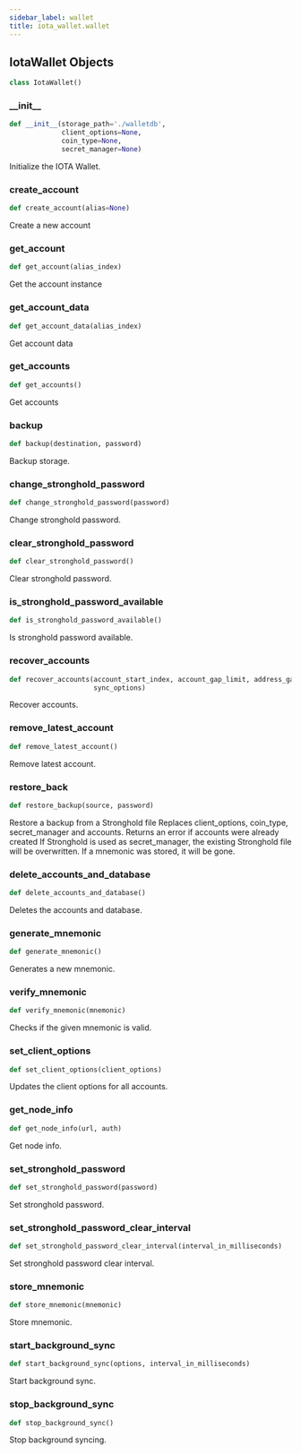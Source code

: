 ```yaml
---
sidebar_label: wallet
title: iota_wallet.wallet
---
```


## IotaWallet Objects

```python
class IotaWallet()
```

### \_\_init\_\_

```python
def __init__(storage_path='./walletdb',
             client_options=None,
             coin_type=None,
             secret_manager=None)
```

Initialize the IOTA Wallet.

### create\_account

```python
def create_account(alias=None)
```

Create a new account

### get\_account

```python
def get_account(alias_index)
```

Get the account instance

### get\_account\_data

```python
def get_account_data(alias_index)
```

Get account data

### get\_accounts

```python
def get_accounts()
```

Get accounts

### backup

```python
def backup(destination, password)
```

Backup storage.

### change\_stronghold\_password

```python
def change_stronghold_password(password)
```

Change stronghold password.

### clear\_stronghold\_password

```python
def clear_stronghold_password()
```

Clear stronghold password.

### is\_stronghold\_password\_available

```python
def is_stronghold_password_available()
```

Is stronghold password available.

### recover\_accounts

```python
def recover_accounts(account_start_index, account_gap_limit, address_gap_limit,
                     sync_options)
```

Recover accounts.

### remove\_latest\_account

```python
def remove_latest_account()
```

Remove latest account.

### restore\_back

```python
def restore_backup(source, password)
```

Restore a backup from a Stronghold file
Replaces client_options, coin_type, secret_manager and accounts. Returns an error if accounts were already created
If Stronghold is used as secret_manager, the existing Stronghold file will be overwritten. If a mnemonic was
stored, it will be gone.

### delete\_accounts\_and\_database

```python
def delete_accounts_and_database()
```

Deletes the accounts and database.

### generate\_mnemonic

```python
def generate_mnemonic()
```

Generates a new mnemonic.

### verify\_mnemonic

```python
def verify_mnemonic(mnemonic)
```

Checks if the given mnemonic is valid.

### set\_client\_options

```python
def set_client_options(client_options)
```

Updates the client options for all accounts.

### get\_node\_info

```python
def get_node_info(url, auth)
```

Get node info.

### set\_stronghold\_password

```python
def set_stronghold_password(password)
```

Set stronghold password.

### set\_stronghold\_password\_clear\_interval

```python
def set_stronghold_password_clear_interval(interval_in_milliseconds)
```

Set stronghold password clear interval.

### store\_mnemonic

```python
def store_mnemonic(mnemonic)
```

Store mnemonic.

### start\_background\_sync

```python
def start_background_sync(options, interval_in_milliseconds)
```

Start background sync.

### stop\_background\_sync

```python
def stop_background_sync()
```

Stop background syncing.

